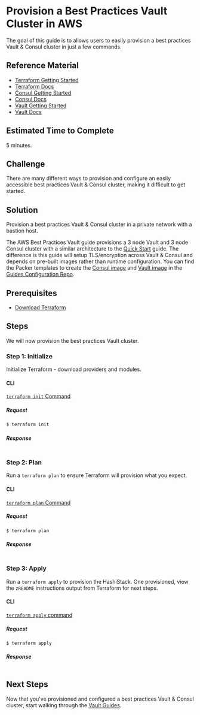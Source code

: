 # Provision a Best Practices Vault Cluster in AWS

The goal of this guide is to allows users to easily provision a best practices Vault & Consul cluster in just a few commands.

## Reference Material

- [Terraform Getting Started](https://www.terraform.io/intro/getting-started/install.html)
- [Terraform Docs](https://www.terraform.io/docs/index.html)
- [Consul Getting Started](https://www.consul.io/intro/getting-started/install.html)
- [Consul Docs](https://www.consul.io/docs/index.html)
- [Vault Getting Started](https://learn.hashicorp.com/vault/)
- [Vault Docs](https://www.vaultproject.io/docs/index.html)

## Estimated Time to Complete

5 minutes.

## Challenge

There are many different ways to provision and configure an easily accessible best practices Vault & Consul cluster, making it difficult to get started.

## Solution

Provision a best practices Vault & Consul cluster in a private network with a bastion host.

The AWS Best Practices Vault guide provisions a 3 node Vault and 3 node Consul cluster with a similar architecture to the [Quick Start](../quick-start) guide. The difference is this guide will setup TLS/encryption across Vault & Consul and depends on pre-built images rather than runtime configuration. You can find the Packer templates to create the [Consul image](https://github.com/hashicorp/guides-configuration/blob/master/consul/consul-aws.json) and [Vault image](https://github.com/hashicorp/guides-configuration/blob/master/vault/vault-aws.json) in the [Guides Configuration Repo](https://github.com/hashicorp/guides-configuration/).

## Prerequisites

- [Download Terraform](https://www.terraform.io/downloads.html)

## Steps

We will now provision the best practices Vault cluster.

### Step 1: Initialize

Initialize Terraform - download providers and modules.

#### CLI

[`terraform init` Command](https://www.terraform.io/docs/commands/init.html)

##### Request

```sh
$ terraform init
```

##### Response
```
```

### Step 2: Plan

Run a `terraform plan` to ensure Terraform will provision what you expect.

#### CLI

[`terraform plan` Command](https://www.terraform.io/docs/commands/plan.html)

##### Request

```sh
$ terraform plan
```

##### Response
```
```

### Step 3: Apply

Run a `terraform apply` to provision the HashiStack. One provisioned, view the `zREADME` instructions output from Terraform for next steps.

#### CLI

[`terraform apply` command](https://www.terraform.io/docs/commands/apply.html)

##### Request

```sh
$ terraform apply
```

##### Response
```
```

## Next Steps

Now that you've provisioned and configured a best practices Vault & Consul cluster, start walking through the [Vault Guides](https://www.vaultproject.io/guides/index.html).
